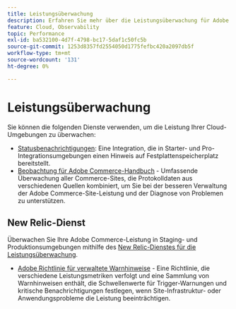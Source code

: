 ```yaml
---
title: Leistungsüberwachung
description: Erfahren Sie mehr über die Leistungsüberwachung für Adobe Commerce in der Cloud-Infrastruktur.
feature: Cloud, Observability
topic: Performance
exl-id: ba532100-4d7f-4798-bc17-5daf1c50fc5b
source-git-commit: 1253d8357fd2554050d1775fefbc420a2097db5f
workflow-type: tm+mt
source-wordcount: '131'
ht-degree: 0%

---
```


# Leistungsüberwachung

Sie können die folgenden Dienste verwenden, um die Leistung Ihrer Cloud-Umgebungen zu überwachen:

- [Statusbenachrichtigungen](../integrations/health-notifications.md): Eine Integration, die in Starter- und Pro-Integrationsumgebungen einen Hinweis auf Festplattenspeicherplatz bereitstellt.
- [Beobachtung für Adobe Commerce-Handbuch](https://experienceleague.adobe.com/docs/commerce-operations/tools/observation-for-adobe-commerce/intro.html) - Umfassende Überwachung aller Commerce-Sites, die Protokolldaten aus verschiedenen Quellen kombiniert, um Sie bei der besseren Verwaltung der Adobe Commerce-Site-Leistung und der Diagnose von Problemen zu unterstützen.

## New Relic-Dienst

Überwachen Sie Ihre Adobe Commerce-Leistung in Staging- und Produktionsumgebungen mithilfe des [New Relic-Dienstes für die Leistungsüberwachung](new-relic-service.md).

- [Adobe Richtlinie für verwaltete Warnhinweise](investigate-performance.md#monitor-performance-with-managed-alerts) - Eine Richtlinie, die verschiedene Leistungsmetriken verfolgt und eine Sammlung von Warnhinweisen enthält, die Schwellenwerte für Trigger-Warnungen und kritische Benachrichtigungen festlegen, wenn Site-Infrastruktur- oder Anwendungsprobleme die Leistung beeinträchtigen.
